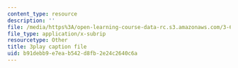 ```yaml
---
content_type: resource
description: ''
file: /media/https%3A/open-learning-course-data-rc.s3.amazonaws.com/3-60-symmetry-structure-and-tensor-properties-of-materials-fall-2005/b91debb9e7eab542d8fb2e24c2640c6a_kYgBLGwuBpw.srt
file_type: application/x-subrip
resourcetype: Other
title: 3play caption file
uid: b91debb9-e7ea-b542-d8fb-2e24c2640c6a
---
```

